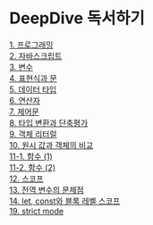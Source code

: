 # DeepDive 독서하기

[1. 프로그래밍](https://github.com/JY-study/DeepDive/tree/main/01.%20프로그래밍) <br>
[2. 자바스크립트](https://github.com/JY-study/DeepDive/tree/main/02.%20자바스크립트) <br>
[3. 변수](https://github.com/JY-study/DeepDive/tree/main/03.%20변수) <br>
[4. 표현식과 문](https://github.com/JY-study/DeepDive/tree/main/04.%20표현식과%20문) <br>
[5. 데이터 타입](https://github.com/JY-study/DeepDive/tree/main/05.%20데이터%20타입) <br>
[6. 연산자](https://github.com/JY-study/DeepDive/tree/main/06.%20연산자) <br>
[7. 제어문](https://github.com/JY-study/DeepDive/tree/main/07.%20제어문) <br>
[8. 타입 변환과 단축평가](https://github.com/JY-study/DeepDive/tree/main/08.%20타입%20변환과%20단축평가) <br>
[9. 객체 리터럴](https://github.com/JY-study/DeepDive/tree/main/09.%20객체%20리터럴) <br>
[10. 원시 값과 객체의 비교](https://github.com/JY-study/DeepDive/tree/main/10.%20원시%20값과%20객체의%20비교) <br>
[11-1. 함수 (1)](<https://github.com/JY-study/DeepDive/tree/main/11-1.%20함수%20(1)>) <br>
[11-2. 함수 (2)](<https://github.com/JY-study/DeepDive/tree/main/11-2.%20함수%20(2)>) <br>
[12. 스코프](https://github.com/JY-study/DeepDive/tree/main/12.%20스코프) <br>
[13. 전역 변수의 문제점](https://github.com/JY-study/DeepDive/tree/main/13.%20전역%20변수의%20문제점) <br>
[14. let, const와 블록 레벨 스코프](https://github.com/JY-study/DeepDive/tree/main/14.%20let,%20const와%20블록%20레벨%20스코프) <br>
[19. strict mode](https://github.com/JY-study/DeepDive/tree/main/19.%20strict%20mode)
